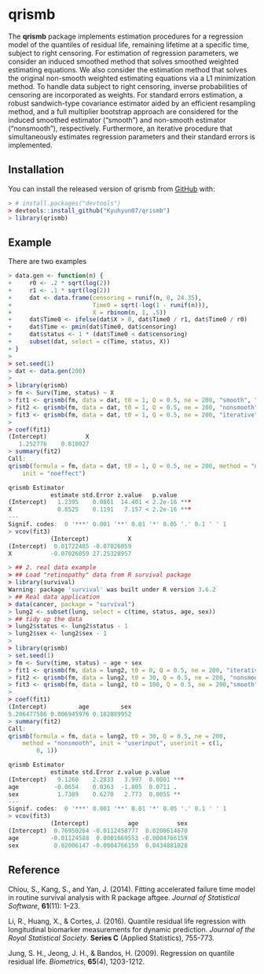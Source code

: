
<!-- README.md is generated from README.Rmd. Please edit that file -->

# qrismb

<!-- badges: start -->

<!-- badges: end -->

The **qrismb** package implements estimation procedures for a regression
model of the quantiles of residual life, remaining lifetime at a
specific time, subject to right censoring. For estimation of regression
parameters, we consider an induced smoothed method that solves smoothed
weighted estimating equations. We also consider the estimation method
that solves the original non-smooth weighted estimating equations via a
L1 minimization method. To handle data subject to right censoring,
inverse probabilities of censoring are incorporated as weights. For
standard errors estimation, a robust sandwich-type covariance estimator
aided by an efficient resampling method, and a full multiplier bootstrap
approach are considered for the induced smoothed estimator (“smooth”)
and non-smooth estimator (“nonsmooth”), respectively. Furthermore, an
iterative procedure that simultaneously estimates regression parameters
and their standard errors is implemented.

## Installation

You can install the released version of qrismb from
[GitHub](https://github.com/Kyuhyun07/qrismb) with:

``` r
> # install.packages("devtools")
> devtools::install_github("Kyuhyun07/qrismb")
> library(qrismb)
```

## Example

There are two examples

``` r
> data.gen <- function(n) {
+     r0 <- .2 * sqrt(log(2))
+     r1 <- .1 * sqrt(log(2))
+     dat <- data.frame(censoring = runif(n, 0, 24.35),
+                       Time0 = sqrt(-log(1 - runif(n))),
+                       X = rbinom(n, 1, .5))
+     dat$Time0 <- ifelse(dat$X > 0, dat$Time0 / r1, dat$Time0 / r0)
+     dat$Time <- pmin(dat$Time0, dat$censoring)
+     dat$status <- 1 * (dat$Time0 < dat$censoring)
+     subset(dat, select = c(Time, status, X))
+ }
> 
> set.seed(1)
> dat <- data.gen(200)
> 
> library(qrismb)
> fm <- Surv(Time, status) ~ X
> fit1 <- qrismb(fm, data = dat, t0 = 1, Q = 0.5, ne = 200, "smooth", "rq")
> fit2 <- qrismb(fm, data = dat, t0 = 1, Q = 0.5, ne = 200, "nonsmooth", "noeffect")
> fit3 <- qrismb(fm, data = dat, t0 = 1, Q = 0.5, ne = 200, "iterative", "userinput", c(2,1))
> 
> coef(fit1)
(Intercept)           X 
   1.252776    0.810027 
> summary(fit2)
Call:
qrismb(formula = fm, data = dat, t0 = 1, Q = 0.5, ne = 200, method = "nonsmooth", 
    init = "noeffect")

qrismb Estimator
            estimate std.Error z.value   p.value    
(Intercept)   1.2395    0.0861  14.401 < 2.2e-16 ***
X             0.8525    0.1191   7.157 < 2.2e-16 ***
---
Signif. codes:  0 '***' 0.001 '**' 0.01 '*' 0.05 '.' 0.1 ' ' 1
> vcov(fit3)
            (Intercept)           X
(Intercept)  0.01722485 -0.07026059
X           -0.07026059 27.25328957
```

``` r
> ## 2. real data example
> ## Load "retinopathy" data from R survival package
> library(survival)
Warning: package 'survival' was built under R version 3.6.2
> ## Real data application
> data(cancer, package = "survival")
> lung2 <- subset(lung, select = c(time, status, age, sex))
> ## tidy up the data
> lung2$status <- lung2$status - 1
> lung2$sex <- lung2$sex - 1
> 
> library(qrismb)
> set.seed(1)
> fm <- Surv(time, status) ~ age + sex
> fit1 <- qrismb(fm, data = lung2, t0 = 0, Q = 0.5, ne = 200, "iterative")
> fit2 <- qrismb(fm, data = lung2, t0 = 30, Q = 0.5, ne = 200, "nonsmooth", "userinput", c(1,0,1))
> fit3 <- qrismb(fm, data = lung2, t0 = 100, Q = 0.5, ne = 200,"smooth", "noeffect")
> 
> coef(fit1)
(Intercept)         age         sex 
5.206477586 0.006945976 0.182889952 
> summary(fit2)
Call:
qrismb(formula = fm, data = lung2, t0 = 30, Q = 0.5, ne = 200, 
    method = "nonsmooth", init = "userinput", userinit = c(1, 
        0, 1))

qrismb Estimator
            estimate std.Error z.value p.value    
(Intercept)   9.1260    2.2833   3.997  0.0001 ***
age          -0.0654    0.0363  -1.805  0.0711 .  
sex           1.7389    0.6270   2.773  0.0055 ** 
---
Signif. codes:  0 '***' 0.001 '**' 0.01 '*' 0.05 '.' 0.1 ' ' 1
> vcov(fit3)
            (Intercept)           age           sex
(Intercept)  0.76950264 -0.0112458777  0.0200614670
age         -0.01124588  0.0001669553 -0.0004766159
sex          0.02006147 -0.0004766159  0.0434881028
```

## Reference

Chiou, S., Kang, S., and Yan, J. (2014). Fitting accelerated failure
time model in routine survival analysis with R package aftgee. *Journal
of Statistical Software*, **61**(11): 1–23.

Li, R., Huang, X., & Cortes, J. (2016). Quantile residual life
regression with longitudinal biomarker measurements for dynamic
prediction. *Journal of the Royal Statistical Society*. **Series C**
(Applied Statistics), 755-773.

Jung, S. H., Jeong, J. H., & Bandos, H. (2009). Regression on quantile
residual life. *Biometrics*, **65**(4), 1203-1212.
